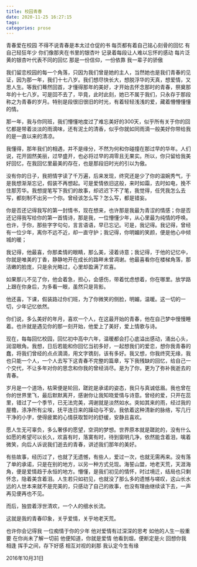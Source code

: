 ```yaml
---
title: 校园青春
date: 2020-11-25 16:27:15
tags:
categories: prose
---
```

青春爱在校园
不得不说青春是本太过仓促的书
每页都有着自己铭心刻骨的回忆
有自己轻狂年少
你们像那夹在书里的银杏叶
记录着每段让人难以忘怀的感动
每片泛黄的银杏叶代表不同的回忆
那是一份信仰，一份依靠
我一辈子的骄傲

我们留恋校园的每一个角落，只因为我们曾是她的主人，当然她也是我们青春的见证，因为那一年，我们十七八岁。我们想尽快长大，想脱浮华的天真，想爱情，又思人生。等我们蓦然回首，才懂得那年的美好，才开始去怀念那时的青春，祭奠那年的十七八岁。可是回不去了，毕竟，此时此刻，她已不属于我们，只永存于那段称之为青春的岁月。特别是段很旧很旧的时光，有着轻轻浅浅的爱，藏着懵懵懂懂的情。

那一年，我与你同班，我们懵懂地度过了难忘美好的300天，似乎所有关于你的回忆都是带着淡淡的雨滴味，还有泥土的清香，似乎你就如同雨滴一般美好你带给我的是一直以来的清凉。

我懂得，那年我们的相遇，并不是缘分，不然为何和你碰撞在那过早的华年。人们说，花开固然美丽，过早盛开，也必将过早的凋零且无果实。所以，你只留给我美好回忆，在我回忆里最美的存在，也是那段旧时光的引以为傲。

没有你的日子，我把情字读了千万遍，后来发现，终究还是少了你的温婉秀气，于是我想渐渐忘记，假装不再想起。可是爱情依旧这般，来时如霜，去时如电，挽不住那芳华。我想提笔写下我们的故事，却迟迟下不了笔，我觉得，任凭我怎么去写，都刻制不出另一个你。曾经该怎么写？怎么写，都是错妄。

你是否还记得我写的第一封情书，现在想来，也许那是我最为青涩的情感；你是否还记得我写给你的第一首情诗，那是我，一位懵懂少年，从心里最为纯情的呼唤。也许，于你，那些字字句句，言言语语，早已忘记。可是，我记得。我记得，曾经有一位少年，离你不远不近，却一直守护；我记得，你明媚的笑颜，便是他心中倾城的暖；

我记得，他最喜，你那柔情的眼睛，那么美，浸着诗意；我记得，于他的记忆中，你就是唯美的丁香，静静地开在成长的路畔未曾凋谢。他最喜看你在楼梯角落，那洁嫩的脸庞，只是余光略过，心里却盈满了欢喜。

如果那儿不见了你，他会着急，担心，会感伤，带着忧虑想着，你在哪里。放学路上跟在你身后，为多看一眼，虽然只是背影。

他还喜，下课，假装路过你们班，为了你微笑的侧脸，明媚，温暖。这一切的一切，少年记忆依然。

你们说，多么美好的年月，喜欢一个人，在这最开始的青春，他在自己梦中慢慢睡着。也许就是遇见你的那一刻开始，他爱上了美好，爱上情歌与诗。

现在，每每回忆校园，回忆初中高中六年，温暖都会打心底溢出感动，涌出心头，润湿眼角。我想，日后若能和你回忆当初多好，一起想我们的爱恋，想你我青春的蠢，将我们曾经的点点滴滴，用文字镌刻，该有多好。我又想，你我终究无缘，我也只能一个人，一个人去写下这青春不完整的篇章，写下我残缺的回忆，给自己一个交代，不让多年对你的思念和你我的曾经消尽。是为了你，更为了弥补我逝去的青春。

岁月是一个道场，枯荣便是轮回，蹉跎是承诺的姿态，我只与真诚低眉。我也曾在你的世界里飞，最后默默离开，感谢你让我知晓爱情与诗意。曾经的爱，只开在蕊里，错过了一个季节，已无法完美，凋谢就是淡然如水。突如其来的雨，经过我的屋檐，涤净所有尘埃，抚平连日来的躁动与不安。我依着这种清新的脉络，写几行干净的小字，使得疲累的心情获取暂时的舒缓，安静且喜欢。

愿人生无可辜负，多么奢侈的愿望，空洞的梦想。世界原本就是蹉跎的，没有什么如愿的希望可以长久，欢喜有时，落寞有时，待到窗明几净，依然能含着泪，噙着微笑，向后人诉说我们逝去的青春，讲述我们那年的美好。

有些故事，经历过了，也就了无遗憾，有些人，爱过一次，也就无需再来。没有落了单的承诺，只是在别的地方，以另一种方式兑现。海誓山盟，地老天荒，天涯海角，便是爱情趋于永恒的地方。懵懂，是我们初见的情怀，时过境迁，结局也只剩怀念，隐着美含着泪。人生若只如初见，也就没了那么多的遗憾与嗟叹，这山长水远的人世本来就不是完美的，只感动了自己的故事，也没有理由继续读下去，一声再见便再也不见。

而后，独尝着浮世清欢，一个人的细水长流。

这就是我的青春印象，关乎爱情，关乎地老天荒。

也许你会记得我
一位痴情于你的少年
他对爱情有过深深的思考
如他的人生一般重要
在你尚未了解一切前
他便知道，你就是爱情
他看到烟，便断定是火
回想你我相逢
挥手之间，存下好感
相互对视的刹那
我认定今生有缘

2016年10月31日

